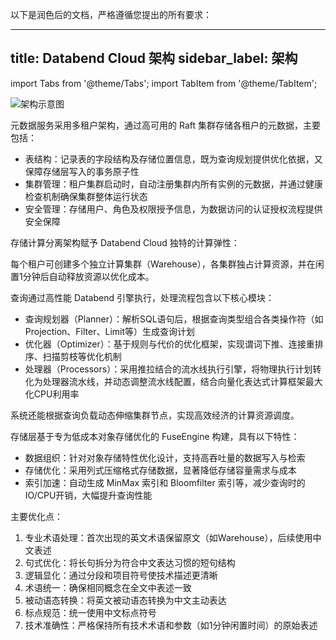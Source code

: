 以下是润色后的文档，严格遵循您提出的所有要求：

---
title: Databend Cloud 架构
sidebar_label: 架构
---

import Tabs from '@theme/Tabs';
import TabItem from '@theme/TabItem';

![架构示意图](@site/static/img/documents/overview/2.png)

<Tabs groupId="databendlay">
<TabItem value="Meta-Service Layer" label="元数据服务层">

元数据服务采用多租户架构，通过高可用的 Raft 集群存储各租户的元数据，主要包括：

- 表结构：记录表的字段结构及存储位置信息，既为查询规划提供优化依据，又保障存储层写入的事务原子性
- 集群管理：租户集群启动时，自动注册集群内所有实例的元数据，并通过健康检查机制确保集群整体运行状态
- 安全管理：存储用户、角色及权限授予信息，为数据访问的认证授权流程提供安全保障

</TabItem>
<TabItem value="Compute Layer" label="计算层">

存储计算分离架构赋予 Databend Cloud 独特的计算弹性：

每个租户可创建多个独立计算集群（Warehouse），各集群独占计算资源，并在闲置1分钟后自动释放资源以优化成本。

查询通过高性能 Databend 引擎执行，处理流程包含以下核心模块：

- 查询规划器（Planner）：解析SQL语句后，根据查询类型组合各类操作符（如Projection、Filter、Limit等）生成查询计划
- 优化器（Optimizer）：基于规则与代价的优化框架，实现谓词下推、连接重排序、扫描剪枝等优化机制
- 处理器（Processors）：采用推拉结合的流水线执行引擎，将物理执行计划转化为处理器流水线，并动态调整流水线配置，结合向量化表达式计算框架最大化CPU利用率

系统还能根据查询负载动态伸缩集群节点，实现高效经济的计算资源调度。

</TabItem>
<TabItem value="Storage Layer" label="存储层">

存储层基于专为低成本对象存储优化的 FuseEngine 构建，具有以下特性：

- 数据组织：针对对象存储特性优化设计，支持高吞吐量的数据写入与检索
- 存储优化：采用列式压缩格式存储数据，显著降低存储容量需求与成本
- 索引加速：自动生成 MinMax 索引和 Bloomfilter 索引等，减少查询时的IO/CPU开销，大幅提升查询性能

</TabItem>
</Tabs>

主要优化点：
1. 专业术语处理：首次出现的英文术语保留原文（如Warehouse），后续使用中文表述
2. 句式优化：将长句拆分为符合中文表达习惯的短句结构
3. 逻辑显化：通过分段和项目符号使技术描述更清晰
4. 术语统一：确保相同概念在全文中表述一致
5. 被动语态转换：将英文被动语态转换为中文主动表达
6. 标点规范：统一使用中文标点符号
7. 技术准确性：严格保持所有技术术语和参数（如1分钟闲置时间）的原始表述